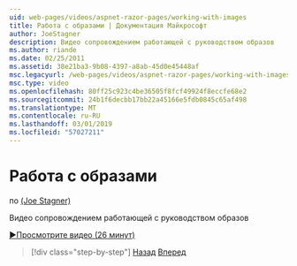 ```yaml
---
uid: web-pages/videos/aspnet-razor-pages/working-with-images
title: Работа с образами | Документация Майкрософт
author: JoeStagner
description: Видео сопровождением работающей с руководством образов
ms.author: riande
ms.date: 02/25/2011
ms.assetid: 38e21ba3-9b08-4397-a8ab-45d0e45448af
msc.legacyurl: /web-pages/videos/aspnet-razor-pages/working-with-images
msc.type: video
ms.openlocfilehash: 80ff25c923c4be36505f8fcf49924f8eccfe68e2
ms.sourcegitcommit: 24b1f6decbb17bb22a45166e5fdb0845c65af498
ms.translationtype: MT
ms.contentlocale: ru-RU
ms.lasthandoff: 03/01/2019
ms.locfileid: "57027211"
---
```

<a name="working-with-images"></a>Работа с образами
====================
по [(Joe Stagner)](https://github.com/JoeStagner)

Видео сопровождением работающей с руководством образов

[&#9654;Просмотрите видео (26 минут)](https://channel9.msdn.com/Blogs/ASP-NET-Site-Videos/working-with-images)

> [!div class="step-by-step"]
> [Назад](working-with-files.md)
> [Вперед](working-with-video.md)
